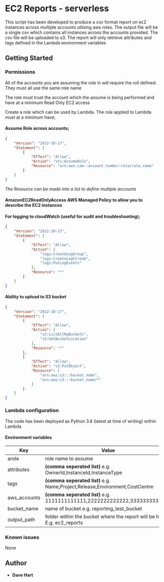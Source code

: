# EC2 Reports - serverless

This script has been developed to produce a csv format report on ec2 instances across multiple accounts utlising aws roles. The output file will be a single csv which contains all instances across the accounts provided. The csv file will be uploaded to s3. The report will only retrieve attributes and tags defined in the Lambda environment variables

## Getting Started


### Permissions
All of the accounts you are assuming the role in will require the roll defined. They must all use the same role name

The role must trust the account which the assume is being performed and have at a minimum Read Only EC2 access

Create a role which can be used by Lambda. The role applied to Lambda must at a minimum have;

#### Assume Role across accounts;
```json
{
    "Version": "2012-10-17",
    "Statement": [
        {
            "Effect": "Allow",
            "Action": "sts:AssumeRole",
            "Resource": "arn:aws:iam::account_number:role/role_name"
        }
    ]
}
```
*The Resource can be made into a list to define multiple accounts*

#### AmazonEC2ReadOnlyAccess     AWS Managed Policy to allow you to describe the EC2 instances

#### For logging to cloudWatch (useful for audit and troubleshooting);
```json
{
    "Version": "2012-10-17",
    "Statement": [
        {
            "Effect": "Allow",
            "Action": [
                "logs:CreateLogGroup",
                "logs:CreateLogStream",
                "logs:PutLogEvents"
            ],
            "Resource": "*"
        }
    ]
}
```
#### Ability to upload to S3 bucket
```json
{
    "Version": "2012-10-17",
    "Statement": [
        {
            "Effect": "Allow",
            "Action": [
                "s3:ListAllMyBuckets",
                "s3:GetBucketLocation"
            ],
            "Resource": "*"
        },
        {
            "Effect": "Allow",
            "Action": "s3:PutObject",
            "Resource": [
                "arn:aws:s3:::bucket_name",
                "arn:aws:s3:::bucket_name/*"
            ]
        }
    ]
}
```

### Lambda configuration

The code has been deployed as Python 3.8 (latest at time of writing) within Lambda

#### Environment variables

Key                  | Value
---------------------|----------------------
arole | role name to assume
attributes | **(comma seperated list)** e.g. OwnerId,InstanceId,InstanceType
tags | **(comma seperated list)** e.g. Name,Project,Release,Environment,CostCentre
aws_accounts | **(comma seperated list)** e.g. 1111111111111,2222222222222,3333333333333
bucket_name | name of bucket e.g. reporting_test_bucket
output_path | folder within the bucket where the report will be held. E.g. ec2_reports

### Known issues
None

## Author

* **Dave Hart**